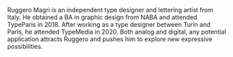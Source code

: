 Ruggero Magrì is an independent type designer and lettering artist from Italy.
He obtained a BA in graphic design from NABA and attended TypeParis in 2018. After working as a type designer between Turin and Paris,  he attended TypeMedia in 2020. Both analog and digital, any potential application attracts Ruggero and pushes him to explore new expressive possibilities.